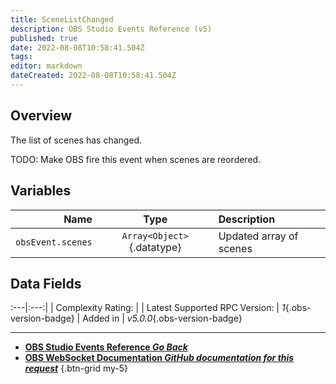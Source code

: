 ```yaml
---
title: SceneListChanged
description: OBS Studio Events Reference (v5)
published: true
date: 2022-08-08T10:58:41.504Z
tags: 
editor: markdown
dateCreated: 2022-08-08T10:58:41.504Z
---
```


## Overview
The list of scenes has changed.

TODO: Make OBS fire this event when scenes are reordered.

## Variables
Name | Type | Description | 
----:|:----:|:------------|
`obsEvent.scenes` | `Array<Object>`{.datatype} | Updated array of scenes

## Data Fields
:---|:---:|
| Complexity Rating: | <span class="stars stars--2"></span>
| Latest Supported RPC Version: | *1*{.obs-version-badge}
| Added in | *v5.0.0*{.obs-version-badge}

---

- [<i class="mdi mdi-chevron-left"></i>**OBS Studio Events Reference *Go Back***](/en/Broadcasters/OBS/Events)
- [<i class="mdi mdi-github"></i> **OBS WebSocket Documentation *GitHub documentation for this request***](https://github.com/obsproject/obs-websocket/blob/master/docs/generated/protocol.md#scenelistchanged)
{.btn-grid my-5}